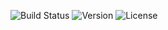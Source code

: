 ![Build Status](https://img.shields.io/travis/username/repo.svg)
![Version](https://img.shields.io/badge/version-1.0-blue.svg)
![License](https://img.shields.io/badge/license-MIT-green.svg)
